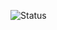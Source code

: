 ![Status](https://img.shields.io/badge/Status-In%development-white?style=for-the-badge&logo=github)
